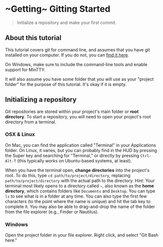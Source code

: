 # ~Getting~ Gitting Started

>Initialize a repository and make your first commit.

## About this tutorial

This tutorial covers git for command line, and assumes that you have git 
installed on your computer. If you do not, you can [find it here](https://git-scm.com/downloads).

On Windows, make sure to include the command-line tools and enable support for
MinTTY.

It will also assume you have some folder that you will use as your "project 
folder" for the purpose of this tutorial. It's okay if it is empty.

## Initializing a repository

Git repositories are stored within your project's main folder or **root 
directory**. To start a repository, you will need to open your project's root 
directory from a terminal. 

### OSX & Linux

On Mac, you can find the application called "Terminal" in your Applications 
folder. On Linux, it varies, but you can probably find in the HUD by 
pressing the Super key and searching for "Terminal," or directly by pressing
`Ctrl-Alt-T` (this typically works on Ubuntu-based systems, at least).

When you have the terminal open, **change directories** into the project's 
root. To do this, type `cd path/to/project/directory`, replacing 
`path/to/project/directory` with the actual path to the directory. Hint: Your 
terminal most likely opens to a directory called `~`, also known as the 
**home directory**, which contains folders like `Documents` and `Desktop`. You
can type `ls` to see what is in a folder at any time. You can also type the 
first few characters (to the point where the name is unique) and hit the tab
key to complete it. You may also be able to drag-and-drop the name of the 
folder from the file explorer (e.g., Finder or Nautilus).

### Windows

Open the project folder in your file explorer. Right click, and select "Git 
Bash here."










